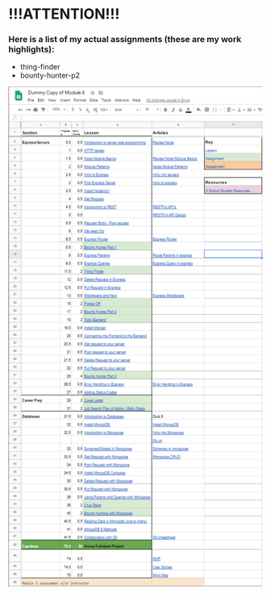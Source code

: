 # !!!ATTENTION!!!

### Here is a list of my actual assignments (these are my work highlights):

- thing-finder
- bounty-hunter-p2



![](readmeimages/module-5-spreadsheet.png)